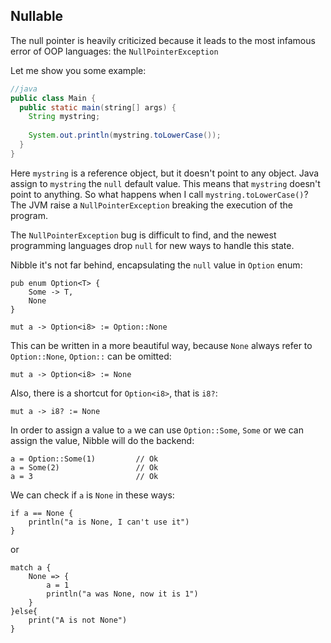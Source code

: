 ## Nullable

The null pointer is heavily criticized because it leads to the most infamous error of OOP 
languages: the `NullPointerException`

Let me show you some example:

```java
//java
public class Main {
  public static main(string[] args) {
    String mystring;
    
    System.out.println(mystring.toLowerCase());
  }
}
```

Here `mystring` is a reference object, but it doesn't point to any object.
Java assign to `mystring` the `null` default value. This means that `mystring` doesn't point
to anything. So what happens when I call `mystring.toLowerCase()`? The JVM raise a `NullPointerException`
breaking the execution of the program.

The `NullPointerException` bug is difficult to find, and the newest programming languages
drop `null` for new ways to handle this state.

Nibble it's not far behind, encapsulating the `null` value in `Option` enum:

```
pub enum Option<T> {
    Some -> T,
    None
}

mut a -> Option<i8> := Option::None
```

This can be written in a more beautiful way, because `None` always refer 
to `Option::None`, `Option::` can be omitted:

```
mut a -> Option<i8> := None
```

Also, there is a shortcut for `Option<i8>`, that is `i8?`:

```
mut a -> i8? := None
```

In order to assign a value to `a` we can use `Option::Some`, `Some` or we can assign 
the value, Nibble will do the backend:

```
a = Option::Some(1)         // Ok
a = Some(2)                 // Ok
a = 3                       // Ok
```

We can check if `a` is `None` in these ways:

```
if a == None {
    println("a is None, I can't use it")
}
```

or

```
match a {
    None => {
        a = 1
        println("a was None, now it is 1")
    }
}else{
    print("A is not None")
}
```

